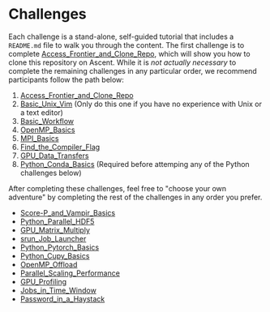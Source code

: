 

# Challenges

Each challenge is a stand-alone, self-guided tutorial that includes a `README.md` file to walk you through the content. The first challenge is to complete [Access_Frontier_and_Clone_Repo](Access_Frontier_and_Clone_Repo), which will show you how to clone this repository on Ascent. While it is *not actually necessary* to complete the remaining challenges in any particular order, we recommend participants follow the path below:

1. [Access_Frontier_and_Clone_Repo](Access_Frontier_and_Clone_Repo)
2. [Basic_Unix_Vim](Basic_Unix_Vim) (Only do this one if you have no experience with Unix or a text editor) 
3. [Basic_Workflow](Basic_Workflow)
4. [OpenMP_Basics](OpenMP_Basics)
5. [MPI_Basics](MPI_Basics)
6. [Find_the_Compiler_Flag](Find_the_Compiler_Flag)
7. [GPU_Data_Transfers](GPU_Data_Transfers)
8. [Python_Conda_Basics](Python_Conda_Basics) (Required before attemping any of the Python challenges below)

After completing these challenges, feel free to "choose your own adventure" by completing the rest of the challenges in any order you prefer.

- [Score-P_and_Vampir_Basics](Score-P_and_Vampir_Basics)
- [Python_Parallel_HDF5](Python_Parallel_HDF5)
- [GPU_Matrix_Multiply](GPU_Matrix_Multiply)
- [srun_Job_Launcher](srun_Job_Launcher)
- [Python_Pytorch_Basics](Python_Pytorch_Basics)
- [Python_Cupy_Basics](Python_Cupy_Basics)
- [OpenMP_Offload](OpenMP_Offload)
- [Parallel_Scaling_Performance](Parallel_Scaling_Performance)
- [GPU_Profiling](GPU_Profiling)
- [Jobs_in_Time_Window](Jobs_in_Time_Window)
- [Password_in_a_Haystack](Password_in_a_Haystack)
